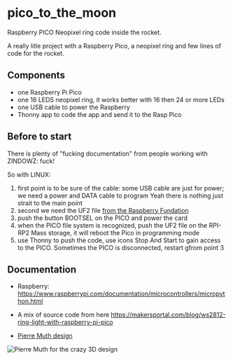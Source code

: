 # pico_to_the_moon
Raspberry PICO Neopixel ring code inside the rocket.

A really litle project with a Raspberry Pico, a neopixel ring and few lines of code for the rocket.

## Components
* one Raspberry Pi Pico
* one 16 LEDS neopixel ring, it works better with 16 then 24 or more LEDs
* one USB cable to power the Raspberry
* Thonny app to code the app and send it to the Rasp Pico

## Before to start
There is plenty of "fucking documentation" from people working with ZINDOWZ: fuck!

So with LINUX:
1. first point is to be sure of the cable: some USB cable are just for power; we need a power and DATA cable to program
Yeah there is nothing just strait to the main point
2. second we need the UF2 file [from the Raspberry Fundation](https://www.raspberrypi.com/documentation/microcontrollers/micropython.html)
3. push the button BOOTSEL on the PICO and power the card
4. when the PICO file system is recognized, push the UF2 file on the RPI-RP2 Mass storage, it will reboot the Pico in programming mode
5. use Thonny to push the code, use icons Stop And Start to gain access to the PICO. Sometimes the PICO is disconnected, restart gfrom point 3

## Documentation
* Raspberry:
https://www.raspberrypi.com/documentation/microcontrollers/micropython.html

* A mix of source code from here
https://makersportal.com/blog/ws2812-ring-light-with-raspberry-pi-pico

* [Pierre Muth design](https://pierremuth.wordpress.com/2018/09/08/destination-moon/)

![Pierre Muth for the crazy 3D design](https://pierremuth.files.wordpress.com/2018/09/assembly.gif?w=625)


